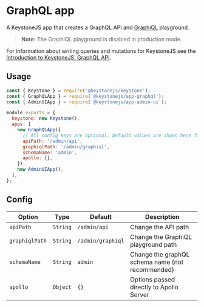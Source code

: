 <!--[meta]
section: api
subSection: apps
title: GraphQL app
[meta]-->

# GraphQL app

A KeystoneJS app that creates a GraphQL API and [GraphiQL](https://github.com/graphql/graphiql/blob/master/packages/graphiql/README.md) playground.

> **Note:** The GraphiQL playground is disabled in production mode.

For information about writing queries and mutations for KeystoneJS see the [Introduction to KeystoneJS' GraphQL API](https://keystonejs.com/guides/intro-to-graphql).

## Usage

```javascript
const { Keystone } = require('@keystonejs/keystone');
const { GraphQLApp } = require('@keystonejs/app-graphql');
const { AdminUIApp } = require('@keystonejs/app-admin-ui');

module.exports = {
  keystone: new Keystone(),
  apps: [
    new GraphQLApp({
      // All config keys are optional. Default values are shown here for completeness.
      apiPath: '/admin/api',
      graphiqlPath: '/admin/graphiql',
      schemaName: 'admin',
      apollo: {},
    }),
    new AdminUIApp(),
  ],
};
```

## Config

| Option         | Type     | Default           | Description                                      |
| -------------- | -------- | ----------------- | ------------------------------------------------ |
| `apiPath`      | `String` | `/admin/api`      | Change the API path                              |
| `graphiqlPath` | `String` | `/admin/graphiql` | Change the GraphiQL playground path              |
| `schemaName`   | `String` | `admin`           | Change the graphQL schema name (not recommended) |
| `apollo`       | `Object` | `{}`              | Options passed directly to Apollo Server         |
